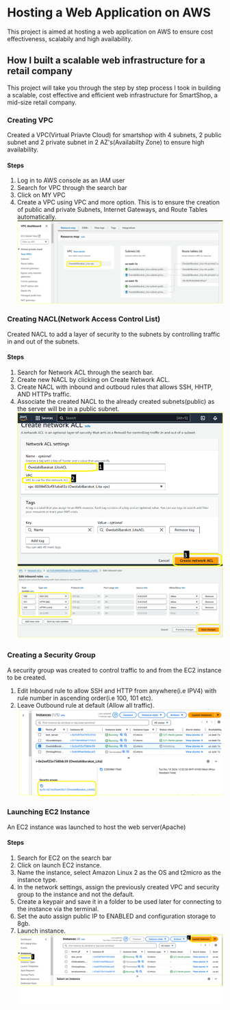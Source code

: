 # Hosting a Web Application on AWS
 This project is aimed at hosting a web application on AWS to ensure cost effectiveness, scalabily and high availability.
## How I built a scalable web infrastructure for a retail company
This project will take you through the step by step process I took in building a scalable, cost effective and efficient web infrastructure for SmartShop, a mid-size retail company.
### Creating VPC
Created a VPC(Virtual Priavte Cloud) for smartshop with 4 subnets, 2 public subnet and 2 private subnet in 2 AZ's(Availabilty Zone) to ensure high availability.
#### Steps
1. Log in to AWS console as an IAM user
2. Search for VPC through the search bar
3. Click on MY VPC
4. Create a VPC using VPC and more option.
This is to ensure the creation of public and private Subnets, Internet Gateways, and Route Tables automatically.
![Image of VPC Created](/Created%20VPC.png)
### Creating NACL(Network Access Control List)
Created NACL to add a layer of security to the subnets by controlling traffic in and out of the subnets.
#### Steps
1. Search for Network ACL through the search bar.
2. Create new NACL by clicking on Create Network ACL.
3. Create NACL with inbound and outboud rules that allows SSH, HHTP, AND HTTPs traffic.
4. Associate the  created NACL to the already created subnets(public) as the server will be in a public subnet. 
![image of created NACL](/New%20NACL.png)
![image of inbound rule to allow SSH and others](/NACL%20Inbound%20edited.png)
### Creating a Security Group
A security group was created to control traffic to and from the EC2 instance to be created. 
1. Edit Inbound rule to allow SSH and HTTP from anywhere(i.e IPV4) with rule number in ascending order(i.e 100, 101 etc).
2. Leave Outbound rule at default (Allow all traffic).
![Image of created security group](/Security%20Group.png)
### Launching EC2 Instance
An EC2 instance was launched to host the web server(Apache)
#### Steps
1. Search for EC2 on the search bar
2. Click on launch EC2 instance.
3. Name the instance, select Amazon Linux 2 as the OS and t2micro as the instance type.
4. In the network settings, assign the previously created VPC and security group to the instance and not the default.
5. Create a keypair and save it in a folder to be used later for connecting to the instance via the terminal.
6. Set the auto assign public IP to ENABLED and configuration storage to 8gb.
7. Launch instance.
![Image of Ec2 instance launched](/EC2.png)
